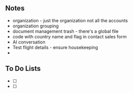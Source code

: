 ## Notes

- organization - just the organization not all the accounts
- organization grouping 
- document management trash - there's a global file
- code with country name and flag in contact sales form
- AI conversation
- Test flight details - ensure housekeeping
- 
## To Do Lists

- [ ] 
- [ ] 